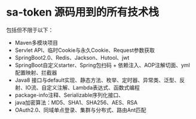 # sa-token 源码用到的所有技术栈

包括但不限于以下：

- Maven多模块项目
- Servlet API、临时Cookie与永久Cookie、Request参数获取
- SpringBoot2.0、Redis、Jackson、Hutool、jwt
- SpringBoot自定义starter、Spring包扫码 + 依赖注入、AOP注解切面、yml配置映射、拦截器
- Java8 接口与default实现、静态方法、枚举、定时器、异常类、泛型、反射、IO流、自定义注解、Lambda表达式、函数式编程
- package-info注释、Serializable序列化接口、
- java加密算法：MD5、SHA1、SHA256、AES、RSA
- OAuth2.0、同域单点登录、集群与分布式、路由Ant匹配



